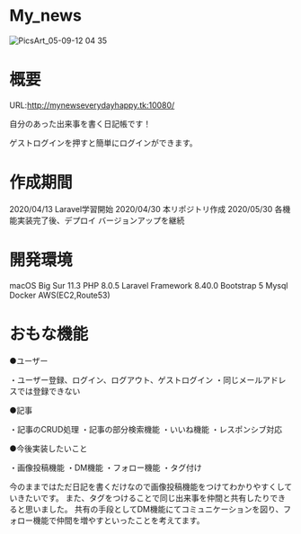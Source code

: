 # My_news
![PicsArt_05-09-12 04 35](https://user-images.githubusercontent.com/73108756/120105625-a99ea880-c194-11eb-9f67-c7b8602d8663.jpg)


# 概要
URL:http://mynewseverydayhappy.tk:10080/

自分のあった出来事を書く日記帳です！


ゲストログインを押すと簡単にログインができます。

# 作成期間

2020/04/13 Laravel学習開始
2020/04/30 本リポジトリ作成
2020/05/30 各機能実装完了後、デプロイ
バージョンアップを継続

# 開発環境
macOS Big Sur 11.3
PHP 8.0.5
Laravel Framework 8.40.0
Bootstrap 5
Mysql
Docker
AWS(EC2,Route53)
 
# おもな機能

●ユーザー

・ユーザー登録、ログイン、ログアウト、ゲストログイン
・同じメールアドレスでは登録できない

●記事

・記事のCRUD処理
・記事の部分検索機能
・いいね機能
・レスポンシブ対応


●今後実装したいこと

・画像投稿機能
・DM機能
・フォロー機能
・タグ付け

今のままではただ日記を書くだけなので画像投稿機能をつけてわかりやすくしていきたいです。
また、タグをつけることで同じ出来事を仲間と共有したりできると思いました。
共有の手段としてDM機能にてコミュニケーションを図り、フォロー機能で仲間を増やすといったことを考えてます。

